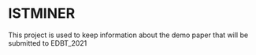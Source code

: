 # ISTMINER
This project is used to keep information about the demo paper that will be submitted to EDBT_2021
